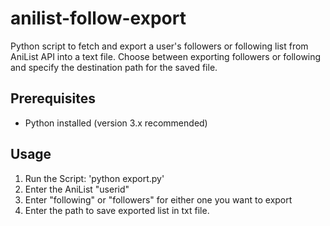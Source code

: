 # anilist-follow-export
Python script to fetch and export a user's followers or following list from AniList API into a text file. 
Choose between exporting followers or following and specify the destination path for the saved file.

## Prerequisites
- Python installed (version 3.x recommended)

## Usage
1. Run the Script:
'python export.py'
2. Enter the AniList "userid"
3. Enter "following" or "followers" for either one you want to export
4. Enter the path to save exported list in txt file.
